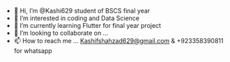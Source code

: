 - 👋 Hi, I’m @Kashi629 student of BSCS final year
- 👀 I’m interested in coding and Data Science
- 🌱 I’m currently learning Flutter for final year project
- 💞️ I’m looking to collaborate on ...
- 📫 How to reach me ... Kashifshahzad629@gmail.com & +923358390811 for whatsapp

<!---
Kashi629/Kashi629 is a ✨ special ✨ repository because its `README.md` (this file) appears on your GitHub profile.
You can click the Preview link to take a look at your changes.
--->
